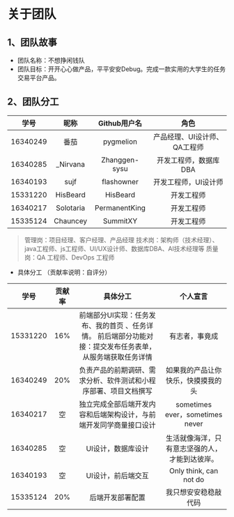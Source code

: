 # 关于团队
## 1、团队故事
- 团队名称：不想挣闲钱队
- 团队目标：开开心心做产品，平平安安Debug。完成一款实用的大学生的任务交易平台产品。
## 2、团队分工
学号 | 昵称	| Github用户名 | 角色
:-: | :-: | :-: | :-: 
16340249 | 番茄 | pygmelion | 产品经理、UI设计师、QA工程师 |
16340285 | _Nirvana | Zhanggen-sysu|开发工程师，数据库DBA |
16340193 | sujf | flashowner | 开发工程师，UI设计师 |
15331220 | HisBeard | HisBeard | 开发工程师 |
16340217 | Solotaria | PermanentKing | 开发工程师 |
15335124 | Chauncey | SummitXY | 开发工程师 |

> 管理岗：项目经理、客户经理、产品经理
技术岗：架构师（技术经理）、java工程师、js工程师、UI/UX设计师、数据库DBA、AI技术经理等
质量岗：QA 工程师、DevOps 工程师

- 具体分工
（贡献率说明：自评分）

学号|贡献率|具体分工| 个人宣言
:-: | :-: | :-: | :-: 
15331220|16%| 前端部分UI实现：任务发布、我的首页 、任务详情。  前后端部分功能对接：提交发布任务表单，从服务端获取任务详情	 | 有志者，事竟成|
16340249|20%|	负责产品的前期调研、需求分析、软件测试和小程序部署、项目文档撰写| 如果我的产品让你快乐，快摸摸我的头|
16340217|空| 独立完成全部后端开发内容和后端架构设计，与前端开发同学商量接口设计 | sometimes ever，sometimes never|
16340285 |空| UI设计，数据库设计|生活就像海洋，只有意志坚强的人，才能到达彼岸。|
16340193|空| UI设计，前后端交互 | Only think, can not do|
15335124|20%| 后端开发部署配置 | 我只想安安稳稳敲代码 |





		

